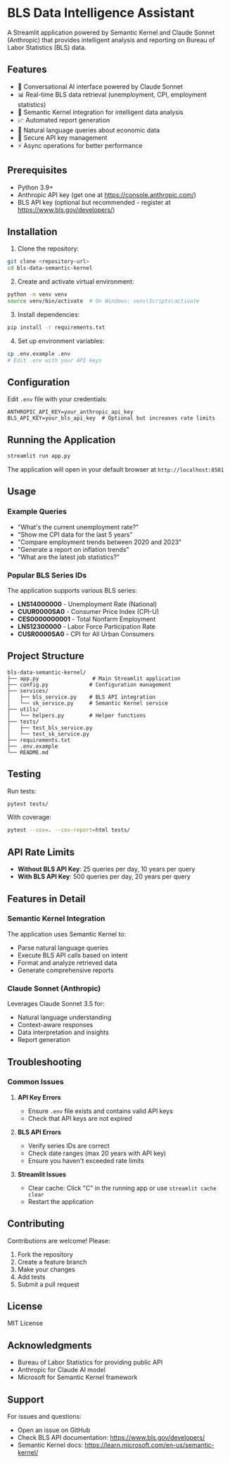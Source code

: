 # BLS Data Intelligence Assistant

A Streamlit application powered by Semantic Kernel and Claude Sonnet (Anthropic) that provides intelligent analysis and reporting on Bureau of Labor Statistics (BLS) data.

## Features

- 🤖 Conversational AI interface powered by Claude Sonnet
- 📊 Real-time BLS data retrieval (unemployment, CPI, employment statistics)
- 🧠 Semantic Kernel integration for intelligent data analysis
- 📈 Automated report generation
- 💬 Natural language queries about economic data
- 🔐 Secure API key management
- ⚡ Async operations for better performance

## Prerequisites

- Python 3.9+
- Anthropic API key (get one at https://console.anthropic.com/)
- BLS API key (optional but recommended - register at https://www.bls.gov/developers/)

## Installation

1. Clone the repository:
```bash
git clone <repository-url>
cd bls-data-semantic-kernel
```

2. Create and activate virtual environment:
```bash
python -m venv venv
source venv/bin/activate  # On Windows: venv\Scripts\activate
```

3. Install dependencies:
```bash
pip install -r requirements.txt
```

4. Set up environment variables:
```bash
cp .env.example .env
# Edit .env with your API keys
```

## Configuration

Edit `.env` file with your credentials:

```env
ANTHROPIC_API_KEY=your_anthropic_api_key
BLS_API_KEY=your_bls_api_key  # Optional but increases rate limits
```

## Running the Application

```bash
streamlit run app.py
```

The application will open in your default browser at `http://localhost:8501`

## Usage

### Example Queries

- "What's the current unemployment rate?"
- "Show me CPI data for the last 5 years"
- "Compare employment trends between 2020 and 2023"
- "Generate a report on inflation trends"
- "What are the latest job statistics?"

### Popular BLS Series IDs

The application supports various BLS series:

- **LNS14000000** - Unemployment Rate (National)
- **CUUR0000SA0** - Consumer Price Index (CPI-U)
- **CES0000000001** - Total Nonfarm Employment
- **LNS12300000** - Labor Force Participation Rate
- **CUSR0000SA0** - CPI for All Urban Consumers

## Project Structure

```
bls-data-semantic-kernel/
├── app.py                 # Main Streamlit application
├── config.py             # Configuration management
├── services/
│   ├── bls_service.py    # BLS API integration
│   └── sk_service.py     # Semantic Kernel service
├── utils/
│   └── helpers.py        # Helper functions
├── tests/
│   ├── test_bls_service.py
│   └── test_sk_service.py
├── requirements.txt
├── .env.example
└── README.md
```

## Testing

Run tests:
```bash
pytest tests/
```

With coverage:
```bash
pytest --cov=. --cov-report=html tests/
```

## API Rate Limits

- **Without BLS API Key**: 25 queries per day, 10 years per query
- **With BLS API Key**: 500 queries per day, 20 years per query

## Features in Detail

### Semantic Kernel Integration

The application uses Semantic Kernel to:
- Parse natural language queries
- Execute BLS API calls based on intent
- Format and analyze retrieved data
- Generate comprehensive reports

### Claude Sonnet (Anthropic)

Leverages Claude Sonnet 3.5 for:
- Natural language understanding
- Context-aware responses
- Data interpretation and insights
- Report generation

## Troubleshooting

### Common Issues

1. **API Key Errors**
   - Ensure `.env` file exists and contains valid API keys
   - Check that API keys are not expired

2. **BLS API Errors**
   - Verify series IDs are correct
   - Check date ranges (max 20 years with API key)
   - Ensure you haven't exceeded rate limits

3. **Streamlit Issues**
   - Clear cache: Click "C" in the running app or use `streamlit cache clear`
   - Restart the application

## Contributing

Contributions are welcome! Please:
1. Fork the repository
2. Create a feature branch
3. Make your changes
4. Add tests
5. Submit a pull request

## License

MIT License

## Acknowledgments

- Bureau of Labor Statistics for providing public API
- Anthropic for Claude AI model
- Microsoft for Semantic Kernel framework

## Support

For issues and questions:
- Open an issue on GitHub
- Check BLS API documentation: https://www.bls.gov/developers/
- Semantic Kernel docs: https://learn.microsoft.com/en-us/semantic-kernel/